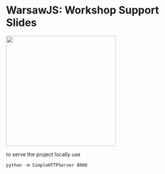 # WarsawJS: Workshop Support Slides

<img
    src="https://warsawjs.com/static/images/logos/logo-warsawjs.svg"
    alt=""
    width="300"
/>

to serve the project locally use

`python -m SimpleHTTPServer 8000`

<!-- Fullscreen background: 1210 x 681 -->

